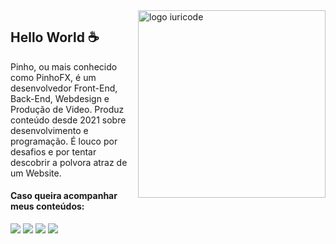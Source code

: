 <img src="ilus-code.svg" min-width="300px" max-width="300px" width="300px" align="right" alt="logo iuricode">

## Hello World ☕

Pinho, ou mais conhecido como PinhoFX, é um desenvolvedor Front-End, Back-End, Webdesign e Produção de Video. Produz conteúdo desde 2021 sobre desenvolvimento e programação. É louco por desafios e por tentar descobrir a polvora atraz de um Website.

#### Caso queira acompanhar meus conteúdos:

<div>
<a href="https://www.youtube.com/P1nhoFX" target="_blank"><img src="https://img.shields.io/badge/YouTube-FF0000?style=for-the-badge&logo=youtube&logoColor=white" target="_blank"></a>
<a href="https://instagram.com/_pinho._" target="_blank"><img src="https://img.shields.io/badge/-Instagram-%23E4405F?style=for-the-badge&logo=instagram&logoColor=white" target="_blank"></a>
<a href="https://www.twitch.tv/P1nhoFX" target="_blank"><img src="https://img.shields.io/badge/Twitch-9146FF?style=for-the-badge&logo=twitch&logoColor=white" target="_blank"></a>
<a href = "mailto:Pinhofxcomercial@gmail.com"><img src="https://img.shields.io/badge/Gmail-D14836?style=for-the-badge&logo=gmail&logoColor=white" target="_blank"></a>
</div>
